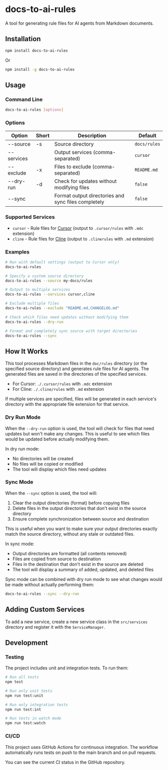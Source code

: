 # docs-to-ai-rules

A tool for generating rule files for AI agents from Markdown documents.

## Installation

```bash
npm install docs-to-ai-rules
```

Or

```bash
npm install -g docs-to-ai-rules
```

## Usage

### Command Line

```bash
docs-to-ai-rules [options]
```

### Options

| Option     | Short | Description | Default |
|------------|-------|-------------|---------|
| --source   | -s    | Source directory | `docs/rules` |
| --services |       | Output services (comma-separated) | `cursor` |
| --exclude  | -x    | Files to exclude (comma-separated) | `README.md` |
| --dry-run  | -d    | Check for updates without modifying files | `false` |
| --sync     |       | Format output directories and sync files completely | `false` |

### Supported Services

- `cursor` - Rule files for [Cursor](https://cursor.sh/) (output to `.cursor/rules` with `.mdc` extension)
- `cline` - Rule files for [Cline](https://github.com/cline/cline) (output to `.clinerules` with `.md` extension)

### Examples

```bash
# Run with default settings (output to Cursor only)
docs-to-ai-rules

# Specify a custom source directory
docs-to-ai-rules --source my-docs/rules

# Output to multiple services
docs-to-ai-rules --services cursor,cline

# Exclude multiple files
docs-to-ai-rules --exclude "README.md,CHANGELOG.md"

# Check which files need updates without modifying them
docs-to-ai-rules --dry-run

# Format and completely sync source with target directories
docs-to-ai-rules --sync
```

## How It Works

This tool processes Markdown files in the `doc/rules` directory (or the specified source directory) and generates rule files for AI agents. The generated files are saved in the directories of the specified services.

- For Cursor: `./.cursor/rules` with `.mdc` extension
- For Cline: `./.cline/rules` with `.md` extension

If multiple services are specified, files will be generated in each service's directory with the appropriate file extension for that service.

### Dry Run Mode

When the `--dry-run` option is used, the tool will check for files that need updates but won't make any changes. This is useful to see which files would be updated before actually modifying them.

In dry run mode:
- No directories will be created
- No files will be copied or modified
- The tool will display which files need updates

### Sync Mode

When the `--sync` option is used, the tool will:

1. Clear the output directories (format) before copying files
2. Delete files in the output directories that don't exist in the source directory
3. Ensure complete synchronization between source and destination

This is useful when you want to make sure your output directories exactly match the source directory, without any stale or outdated files.

In sync mode:
- Output directories are formatted (all contents removed)
- Files are copied from source to destination
- Files in the destination that don't exist in the source are deleted
- The tool will display a summary of added, updated, and deleted files

Sync mode can be combined with dry run mode to see what changes would be made without actually performing them:

```bash
docs-to-ai-rules --sync --dry-run
```

## Adding Custom Services

To add a new service, create a new service class in the `src/services` directory and register it with the `ServiceManager`.

## Development

### Testing

The project includes unit and integration tests. To run them:

```bash
# Run all tests
npm test

# Run only unit tests
npm run test:unit

# Run only integration tests
npm run test:int

# Run tests in watch mode
npm run test:watch
```

### CI/CD

This project uses GitHub Actions for continuous integration. The workflow automatically runs tests on push to the main branch and on pull requests.

You can see the current CI status in the GitHub repository.
